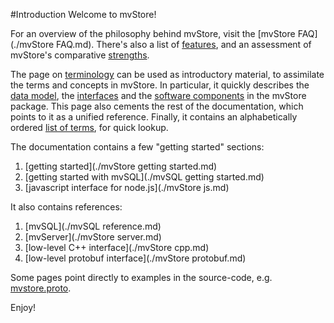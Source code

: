 #Introduction
Welcome to mvStore!

For an overview of the philosophy behind mvStore, visit the [mvStore FAQ](./mvStore FAQ.md).
There's also a list of [features](./features.md), and an assessment of mvStore's
comparative [strengths](./strengths.md).

The page on [terminology](./terminology.md) can be used as introductory material,
to assimilate the terms and concepts in mvStore. In particular, it quickly describes
the [data model](./terminology.md#essential-concepts-data-model), the [interfaces](./terminology.md#interfaces)
and the [software components](./terminology.md#software-components) in the mvStore package. This page also cements the rest of the 
documentation, which points to it as a unified reference. Finally, it contains
an alphabetically ordered [list of terms](./terminology.md#list-of-terms-in-alphabetical-order), for quick lookup.

The documentation contains a few "getting started" sections:  

1. [getting started](./mvStore getting started.md)  
2. [getting started with mvSQL](./mvSQL getting started.md)  
3. [javascript interface for node.js](./mvStore js.md)  

It also contains references:  

1. [mvSQL](./mvSQL reference.md)  
2. [mvServer](./mvStore server.md)  
3. [low-level C++ interface](./mvStore cpp.md)  
4. [low-level protobuf interface](./mvStore protobuf.md)  

Some pages point directly to examples in the source-code, e.g. [mvstore.proto](./sources/mvstore_proto.html).

Enjoy!
